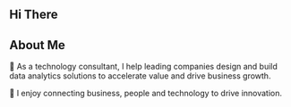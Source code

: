 ## Hi There

## About Me 

🔭 As a technology consultant, I help leading companies design and build data analytics solutions to accelerate value and drive business growth.

👯 I enjoy connecting business, people and technology to drive innovation.
